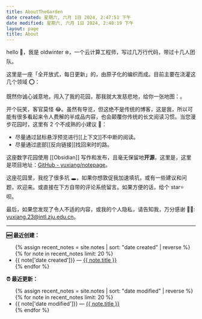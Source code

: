 ```yaml
---
title: AboutTheGarden
date created: 星期六, 六月 1日 2024, 2:47:51 下午
date modified: 星期六, 六月 1日 2024, 2:48:19 下午
layout: page
title: About
---
```

hello 👋，我是 oldwinter ❄️，一个云计算工程师，写过几万行代码，带过十几人团队。

这里是一座「全开放式，每日更新」的，由原子化的编织而成。目前主要在浇灌这几个领域 ⭕：


既然你诚心诚意地，闯入了我的花园，那我就大发慈悲地，给你一张地图：。

开个玩笑，客官莫怪 😂。虽然有导览，但这绝不是传统的博客，这是我，所以可能有很多看起来令人费解的半成品内容，也会颠覆你传统的长文阅读习惯。当您漫步花园时，这里有 2 个不成熟的小建议 💁：

- 尽量通过鼠标悬浮预览进行[[上下文]]不中断的阅读。
- 尽量通过底部[[反向链接]]找回来时的路。

这座数字花园使用 [[Obsidian]] 写作和发布，且毫无保留地**开源**，这里是，这里是项目地址：[GitHub - yuxiang/notepage](https://github.com/Wanyuxiang-code/notepage.git)。

这座花园里，我挖了很多坑 🕳，如果你想敦促我加速填坑，或有一些建议和问题，欢迎来。或直接在下方自带的评论系统留言。如果方便的话，给个 star⭐️ 呗。

最后，如果您发现了令人不适的内容，或我的个人隐私，请告知我，万分感谢 🦀🦀: yuxiang.23@intl.zju.edu.cn。

---

<strong>🆕 最近创建：</strong>
<ul>
  {% assign recent_notes = site.notes | sort: "date created" | reverse %}
  {% for note in recent_notes  limit: 20 %}
    <li>
      {{ note['date created']}} — <a class="internal-link" href="{{ note.url }}">{{ note.title }}</a>
    </li>
  {% endfor %}
</ul>


<strong>⏰ 最近更新：</strong>

<ul>
  {% assign recent_notes = site.notes | sort: "date modified" | reverse %}
  {% for note in recent_notes  limit: 20 %}
    <li>
      {{ note['date modified']}} — <a class="internal-link" href="{{ note.url }}">{{ note.title }}</a>
    </li>
  {% endfor %}
</ul>
